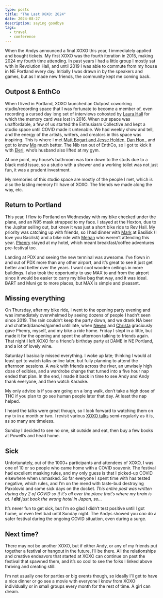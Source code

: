 ```yaml
---
type: posts
title: "The Last XOXO: 2024"
date: 2024-08-27
description: saying goodbye
tags:
  - travel
  - conference
---
```


When the Andys announced a final XOXO this year, I immediately applied and bought tickets. My first XOXO was the fourth iteration in 2015, making 2024 my fourth time attending. In past years I had a little group I mostly sat with in Revolution Hall, and until 2019 I was able to commute from my house in NE Portland every day. Initially I was drawn in by the speakers and games, but as I made new friends, the community kept me coming back.

## Outpost & EnthCo

When I lived in Portland, XOXO launched an Outpost coworking studio/recording space that I was fortunate to become a member of, even recording a cursed day long set of interviews cohosted by [Laura Hall](https://lauraehall.com) for which the memory card was lost in 2016. When our space was unaffordable, a few of us started the Enthusiasm Collective and kept a studio space until COVID made it untenable. We had weekly show and tell, and the energy of the artists, writers, and creators in this space was inspiring. This is where I met [Matt Bogart and Jesse Holden](https://www.incredibledoom.com), [Dan Hon ](https://about.danhon.com), and got to know [Mo](https://www.queermo.games) much better. The Nib ran out of EnthCo, so I got to kick it with [Eleri](https://eleriharris.com), who’s husband also lifted at my gym.

At one point, my house’s bathroom was torn down to the studs due to a black mold issue, so a studio with a shower and a working toilet was not just fun, it was a prudent investment.

My memories of this studio space are mostly of the people I met, which is also the lasting memory I’ll have of XOXO. The friends we made along the way, etc.  

## Return to Portland

This year, I flew to Portland on Wednesday with my bike checked under the plane, and an N95 mask strapped to my face. I stayed at the Hoxton, due to the Jupiter selling out, but knew it was just a short bike ride to Rev Hall. My priority was catching up with friends, so I had dinner with [Mark](https://www.twitch.tv/oldmanstreamsatcloud) at Basilisk (I love you Basilisk) and a bike ride with [Mehan](https://mehan.info) who weren’t attending this year. [Phenry](https://mastodon.social/@hoverbird) stayed at my hotel, which meant breakfast/coffee adventures pre-festival too. 

Landing at PDX and seeing the new terminal was awesome. I’ve flown in and out of PDX more than any other airport, and it’s great to see it just get better and better over the years. I want cool wooden ceilings in more buildings. I also took the opportunity to use MAX to and from the airport since it would be easier to carry my bike bag that way, and it was ideal. BART and Muni go to more places, but MAX is simple and pleasant.

## Missing everything

On Thursday, after my bike ride, I went to the opening party evening and was immediately overwhelmed by seeing dozens of people I hadn’t seen since 2019. The rain couldn’t keep the party down, and we drank NA beer and chatted/danced/gamed until late, when [Neven](https://mrgan.com) and [Christa](https://www.antichrista.com) graciously gave Phenry, myself, and my bike a ride home. Friday I slept in a little, but made it for the opening and spent the afternoon talking to friends again. That night I left XOXO for a friend’s birthday party at DAME in NE Portland, and a lot of lovely wine. 

Saturday I basically missed everything. I woke up late; thinking I would at least get to watch talks online later, but fully planning to attend the afternoon sessions. A walk with friends across the river, an unwisely high dose of edibles, and a wardrobe change that turned into a five hour nap ended that plan. In the end, I made it back in time to see Andy and Andy thank everyone, and then watch Karaoke. 

My only advice is if you _are_ going on a long walk, don’t take a high dose of THC if you plan to go see human people later that day. At least the nap helped.

I heard the talks were great though, so I look forward to watching them on my tv in a month or two. I revisit various [XOXO talks](https://xoxofest.com/videos/) semi-regularly as it is, as so many are timeless. 

Sunday I decided to see no one, sit outside and eat, then buy a few books at Powell’s and head home.

## Sick

Unfortunately, out of the 1000+ participants and attendees of XOXO, I was one of 10 or so people who came home with a COVID souvenir. The festival had excellent masking rules, and my only guess is that I picked-up COVID elsewhere when unmasked. So far everyone I spent time with has tested negative, which rules, and I’m on the mend with taste-bud destroying Paxolovid and some sick days on the docket. _This entire post was written during day 2 of COVID so if it’s all over the place that’s where my brain is at. I **did** just book the wrong hotel in Japan, so..._

It’s never fun to get sick, but I’m so glad I didn’t test positive until I got home, or even feel bad until Sunday night. The Andys showed you _can_ do a safer festival during the ongoing COVID situation, even during a surge. 

## Next time?

There may not be another XOXO, but if either Andy, or any of my friends put together a festival or hangout in the future, I’ll be there. All the relationships and creative endeavors that started at XOXO can continue on past the festival that spawned them, and it’s so cool to see the folks I linked above thriving and creating still.

I’m not usually one for parties or big events though, so ideally I’ll get to have a nice dinner or go see a movie with everyone I know from XOXO individually or in small groups every month for the rest of time. A girl can dream.